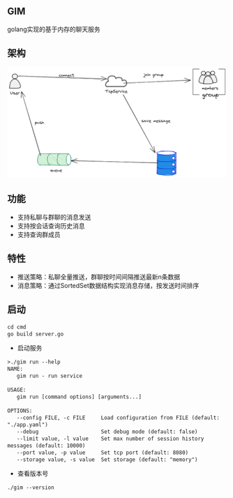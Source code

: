## GIM
golang实现的基于内存的聊天服务

## 架构
![im](./im.png)

## 功能
- 支持私聊与群聊的消息发送
- 支持按会话查询历史消息
- 支持查询群成员

## 特性
- 推送策略：私聊全量推送，群聊按时间间隔推送最新n条数据
- 消息策略：通过SortedSet数据结构实现消息存储，按发送时间排序

## 启动
```
cd cmd
go build server.go
```

- 启动服务   
```
>./gim run --help
NAME:
   gim run - run service

USAGE:
   gim run [command options] [arguments...]

OPTIONS:
   --config FILE, -c FILE     Load configuration from FILE (default: "./app.yaml")
   --debug                    Set debug mode (default: false)
   --limit value, -l value    Set max number of session history messages (default: 10000)
   --port value, -p value     Set tcp port (default: 8080)
   --storage value, -s value  Set storage (default: "memory")

```

- 查看版本号
```
./gim --version
```
